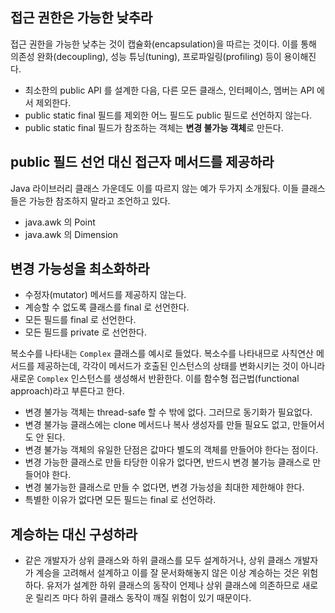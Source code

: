 ## 접근 권한은 가능한 낮추라
접근 권한을 가능한 낮추는 것이 캡슐화(encapsulation)을 따르는 것이다. 이를 통해 의존성 완화(decoupling), 성능 튜닝(tuning), 프로파일링(profiling) 등이 용이해진다.

* 최소한의 public API 를 설계한 다음, 다른 모든 클래스, 인터페이스, 멤버는 API 에서 제외한다.
* public static final 필드를 제외한 어느 필드도 public 필드로 선언하지 않는다.
* public static final 필드가 참조하는 객체는 **변경 불가능 객체**로 만든다.

## public 필드 선언 대신 접근자 메서드를 제공하라
Java 라이브러리 클래스 가운데도 이를 따르지 않는 예가 두가지 소개됬다. 이들 클래스들은 가능한 참조하지 말라고 조언하고 있다.

* java.awk 의 Point
* java.awk 의 Dimension

## 변경 가능성을 최소화하라

* 수정자(mutator) 메서드를 제공하지 않는다.
* 계승할 수 없도록 클래스를 final 로 선언한다.
* 모든 필드를 final 로 선언한다.
* 모든 필드를 private 로 선언한다.

복소수를 나타내는 `Complex` 클래스를 예시로 들었다. 복소수를 나타내므로 사칙연산 메서드를 제공하는데, 각각이 메서드가 호출된 인스턴스의 상태를 변화시키는 것이 아니라 새로운 `Complex` 인스턴스를 생성해서 반환한다. 이를 함수형 접근법(functional approach)라고 부른다고 한다.

* 변경 불가능 객체는 thread-safe 할 수 밖에 없다. 그러므로 동기화가 필요없다.
* 변경 불가능 클래스에는 clone 메서드나 복사 생성자를 만들 필요도 없고, 만들어서도 안 된다.
* 변경 불가능 객체의 유일한 단점은 값마다 별도의 객체를 만들어야 한다는 점이다.
* 변경 가능한 클래스로 만들 타당한 이유가 없다면, 반드시 변경 불가능 클래스로 만들어야 한다.
* 변경 불가능한 클래스로 만들 수 없다면, 변경 가능성을 최대한 제한해야 한다.
* 특별한 이유가 없다면 모든 필드는 final 로 선언하라.

## 계승하는 대신 구성하라
* 같은 개발자가 상위 클래스와 하위 클래스를 모두 설계하거나, 상위 클래스 개발자가 계승을 고려해서 설계하고 이를 잘 문서화해놓지 않은 이상 계승하는 것은 위험하다. 유저가 설계한 하위 클래스의 동작이 언제나 상위 클래스에 의존하므로 새로운 릴리즈 마다 하위 클래스 동작이 깨질 위험이 있기 때문이다.